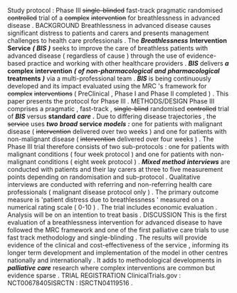 Study protocol : Phase III ~~single-blinded~~ fast-track pragmatic randomised ~~controlled~~ trial of a ~~complex~~ ~~intervention~~ for breathlessness in advanced disease . BACKGROUND Breathlessness in advanced disease causes significant distress to patients and carers and presents management challenges to health care professionals . The ***Breathlessness*** **Intervention** **Service** ***(*** ***BIS*** ***)*** seeks to improve the care of breathless patients with advanced disease ( regardless of cause ) through the use of evidence-based practice and working with other healthcare providers . ***BIS*** delivers ***a*** **complex** **intervention** ***(*** ***of*** ***non-pharmacological*** ***and*** ***pharmacological*** **treatments** ***)*** via a multi-professional team . ***BIS*** is being continuously developed and its impact evaluated using the MRC 's framework for ~~complex~~ ~~interventions~~ ( PreClinical , Phase I and Phase II completed ) . This paper presents the protocol for Phase III . METHODS/DESIGN Phase III comprises a pragmatic , fast-track , ~~single-blind~~ randomised ~~controlled~~ trial of ***BIS*** versus **standard** ***care*** ***.*** Due to differing disease trajectories , the ~~service~~ uses ***two*** ***broad*** **service** ***models*** ***:*** one for patients with malignant disease ( ~~intervention~~ delivered over two weeks ) and one for patients with non-malignant disease ( ~~intervention~~ delivered over four weeks ) . The Phase III trial therefore consists of two sub-protocols : one for patients with malignant conditions ( four week protocol ) and one for patients with non-malignant conditions ( eight week protocol ) . ***Mixed*** ***method*** ***interviews*** are conducted with patients and their lay carers at three to five measurement points depending on randomisation and sub-protocol . Qualitative interviews are conducted with referring and non-referring health care professionals ( malignant disease protocol only ) . The primary outcome measure is 'patient distress due to breathlessness ' measured on a numerical rating scale ( 0-10 ) . The trial includes economic evaluation . Analysis will be on an intention to treat basis . DISCUSSION This is the first evaluation of a breathlessness intervention for advanced disease to have followed the MRC framework and one of the first palliative care trials to use fast track methodology and single-blinding . The results will provide evidence of the clinical and cost-effectiveness of the service , informing its longer term development and implementation of the model in other centres nationally and internationally . It adds to methodological developments in ***palliative*** ***care*** research where complex interventions are common but evidence sparse . TRIAL REGISTRATION ClinicalTrials.gov : NCT00678405ISRCTN : ISRCTN04119516 . 